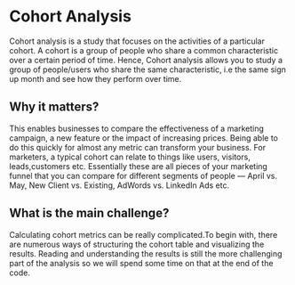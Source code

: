 # Cohort Analysis

Cohort analysis is a study that focuses on the activities of a particular cohort. A cohort is a group of people who share a common characteristic over a certain period of time. Hence, Cohort analysis allows you to study a group of people/users who share the same characteristic, i.e the same sign up month and see how they perform over time.


## Why it matters?

This enables businesses to compare the effectiveness of a marketing campaign, a new feature or the impact of increasing prices. Being able to do this quickly for almost any metric can transform your business.
For marketers, a typical cohort can relate to things like users, visitors, leads,customers etc. Essentially these are all pieces of your marketing funnel that you can compare for different segments of people — April vs. May, New Client vs. Existing, AdWords vs. LinkedIn Ads etc.


## What is the main challenge?

Calculating cohort metrics can be really complicated.To begin with, there are numerous ways of structuring the cohort table and visualizing the results. Reading and understanding the results is still the more challenging part of the analysis so we will spend some time on that at the end of the code.
